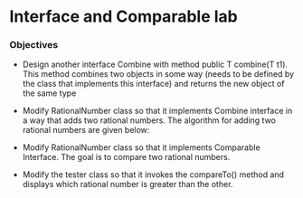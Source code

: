# Interface and Comparable lab

### Objectives

* Design another interface Combine<T>  with method public T combine(T t1). This method combines two objects in some way (needs to be defined by the class that implements this interface) and returns the new object of the same type

* Modify    RationalNumber class so that it implements Combine<T> interface in a way that adds two rational numbers.  The algorithm for adding two rational numbers are given below:

* Modify RationalNumber class so that it implements Comparable Interface. The goal is to compare two rational numbers.  

* Modify the tester class so that it invokes the compareTo() method and displays which rational number is greater than the other. 